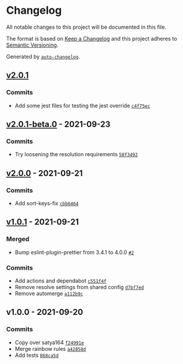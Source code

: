 # Changelog

All notable changes to this project will be documented in this file.

The format is based on [Keep a Changelog](https://keepachangelog.com/en/1.0.0/)
and this project adheres to [Semantic Versioning](https://semver.org/spec/v2.0.0.html).

Generated by [`auto-changelog`](https://github.com/CookPete/auto-changelog).

## [v2.0.1](https://github.com/rainbow-me/eslint-config-rainbow/compare/v2.0.1-beta.0...v2.0.1)

### Commits

- Add some jest files for testing the jest override [`c4f75ec`](https://github.com/rainbow-me/eslint-config-rainbow/commit/c4f75ec4e7bff00158e72c766b9edd2dd8070ab1)

## [v2.0.1-beta.0](https://github.com/rainbow-me/eslint-config-rainbow/compare/v2.0.0...v2.0.1-beta.0) - 2021-09-23

### Commits

- Try loosening the resolution requirements [`58f3492`](https://github.com/rainbow-me/eslint-config-rainbow/commit/58f34925d8bcaa992395da94e451239b8d745933)

## [v2.0.0](https://github.com/rainbow-me/eslint-config-rainbow/compare/v1.0.1...v2.0.0) - 2021-09-21

### Commits

- Add sort-keys-fix [`cbb6464`](https://github.com/rainbow-me/eslint-config-rainbow/commit/cbb646402b598ec480063e02622ac8d46547988b)

## [v1.0.1](https://github.com/rainbow-me/eslint-config-rainbow/compare/v1.0.0...v1.0.1) - 2021-09-21

### Merged

- Bump eslint-plugin-prettier from 3.4.1 to 4.0.0 [`#2`](https://github.com/rainbow-me/eslint-config-rainbow/pull/2)

### Commits

- Add actions and dependabot [`c551f4f`](https://github.com/rainbow-me/eslint-config-rainbow/commit/c551f4fae76906290d5f8de31e3e0e8c4bd6f4bf)
- Remove resolve settings from shared config [`d7bf7ed`](https://github.com/rainbow-me/eslint-config-rainbow/commit/d7bf7ed7bc5ee721d50dfcdce7531b3a2a3599c1)
- Remove automerge [`a112b9c`](https://github.com/rainbow-me/eslint-config-rainbow/commit/a112b9cbe3baa3e4a2f84dcf9a19295e4e4c5765)

## v1.0.0 - 2021-09-20

### Commits

- Copy over satya164 [`f24991e`](https://github.com/rainbow-me/eslint-config-rainbow/commit/f24991e23787878b2aea9ed402382e580ffac421)
- Merge rainbow rules [`a42058d`](https://github.com/rainbow-me/eslint-config-rainbow/commit/a42058df8ea41c01e0d2d0722cadd4e6c0286048)
- Add tests [`868ca5d`](https://github.com/rainbow-me/eslint-config-rainbow/commit/868ca5daa587e722407264d07c1d16967897b360)
